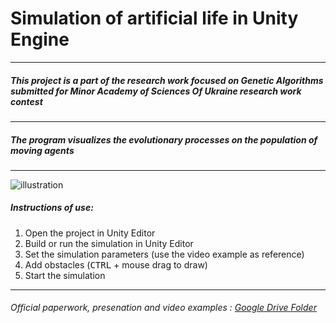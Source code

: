 # Simulation of artificial life in Unity Engine
-------------
##### This project is a part of the research work focused on Genetic Algorithms  submitted for Minor Academy of Sciences Of Ukraine research work contest 
-------------
##### The program visualizes the evolutionary processes on the population of moving agents
-------------
![illustration](https://i.imgur.com/BdPj0ik.png)
##### Instructions of use:
1) Open the project in Unity Editor
2) Build or run the simulation in Unity Editor
3) Set the simulation parameters (use the video example as reference)
4) Add obstacles (<kbd>CTRL</kbd> + mouse drag to draw)
5) Start the simulation
-------------
###### Official paperwork, presenation and video examples : [Google Drive Folder](https://drive.google.com/drive/folders/18m_51xeqSN01ybLiTSGf2Hy-rsvD5Ktq)
